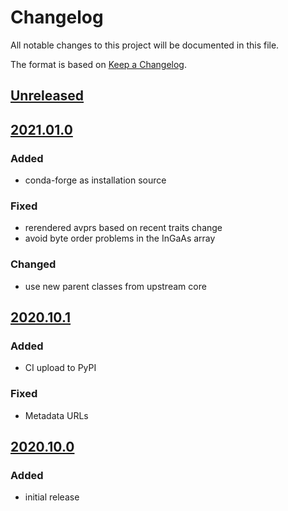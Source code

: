 # Changelog
All notable changes to this project will be documented in this file.

The format is based on [Keep a Changelog](https://keepachangelog.com/).

## [Unreleased]

## [2021.01.0]

### Added
- conda-forge as installation source

### Fixed
- rerendered avprs based on recent traits change
- avoid byte order problems in the InGaAs array

### Changed
- use new parent classes from upstream core

## [2020.10.1]

### Added
- CI upload to PyPI

### Fixed
- Metadata URLs

## [2020.10.0]

### Added
- initial release

[Unreleased]: https://github.com/wright-group/yaqd-wright/compare/v2021.01.1...HEAD
[2021.01.0]: https://github.com/wright-group/yaqd-wright/compare/v2020.10.1...v2021.01.0
[2020.10.1]: https://github.com/wright-group/yaqd-wright/compare/v2020.10.0...v2020.10.1
[2020.10.0]: https://github.com/wright-group/yaqd-wright/releases/tag/v2020.10.0
